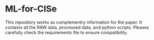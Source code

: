 # ML-for-CISe
This repository works as complementry information for the paper. It contains all the RAW data, processed data, and python scripts. Pleases carefully check the requirements file to ensure compatibility.
